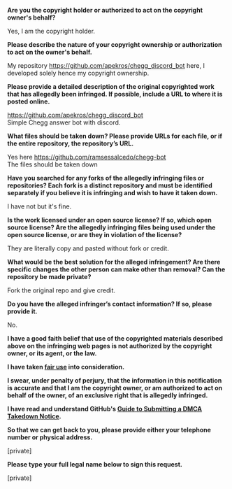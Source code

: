 **Are you the copyright holder or authorized to act on the copyright owner's behalf?**

Yes, I am the copyright holder.

**Please describe the nature of your copyright ownership or authorization to act on the owner's behalf.**

My repository https://github.com/apekros/chegg_discord_bot here, I developed solely hence my copyright ownership.

**Please provide a detailed description of the original copyrighted work that has allegedly been infringed. If possible, include a URL to where it is posted online.**

https://github.com/apekros/chegg_discord_bot  
Simple Chegg answer bot with discord.

**What files should be taken down? Please provide URLs for each file, or if the entire repository, the repository’s URL.**

Yes here https://github.com/ramsessalcedo/chegg-bot  
The files should be taken down

**Have you searched for any forks of the allegedly infringing files or repositories? Each fork is a distinct repository and must be identified separately if you believe it is infringing and wish to have it taken down.**

I have not but it's fine.

**Is the work licensed under an open source license? If so, which open source license? Are the allegedly infringing files being used under the open source license, or are they in violation of the license?**

They are literally copy and pasted without fork or credit.

**What would be the best solution for the alleged infringement? Are there specific changes the other person can make other than removal? Can the repository be made private?**

Fork the original repo and give credit.

**Do you have the alleged infringer’s contact information? If so, please provide it.**

No.

**I have a good faith belief that use of the copyrighted materials described above on the infringing web pages is not authorized by the copyright owner, or its agent, or the law.**

**I have taken <a href="https://www.lumendatabase.org/topics/22">fair use</a> into consideration.**

**I swear, under penalty of perjury, that the information in this notification is accurate and that I am the copyright owner, or am authorized to act on behalf of the owner, of an exclusive right that is allegedly infringed.**

**I have read and understand GitHub's <a href="https://docs.github.com/articles/guide-to-submitting-a-dmca-takedown-notice/">Guide to Submitting a DMCA Takedown Notice</a>.**

**So that we can get back to you, please provide either your telephone number or physical address.**

[private]

**Please type your full legal name below to sign this request.**

[private]
